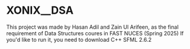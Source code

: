 # XONIX__DSA
This project was made by Hasan Adil and Zain Ul Arifeen, as the final requirement of Data Structures coures in FAST NUCES (Spring 2025)
If you'd like to run it, you need to download C++ SFML 2.6.2 
